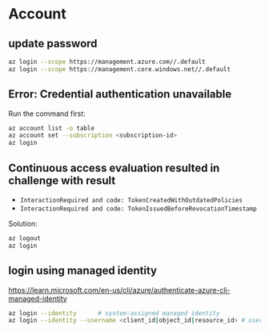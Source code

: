 # Account

## update password
```sh
az login --scope https://management.azure.com//.default
az login --scope https://management.core.windows.net//.default
```

## Error: Credential authentication unavailable
Run the command first:
```sh
az account list -o table
az account set --subscription <subscription-id>
az login
```

## Continuous access evaluation resulted in challenge with result
- `InteractionRequired and code: TokenCreatedWithOutdatedPolicies`
- `InteractionRequired and code: TokenIssuedBeforeRevocationTimestamp`

Solution:
```sh
az logout
az login
```

## login using managed identity
https://learn.microsoft.com/en-us/cli/azure/authenticate-azure-cli-managed-identity
```sh
az login --identity      # system-assigned managed identity
az login --identity --username <client_id|object_id|resource_id> # user-assigned managed identity
```
